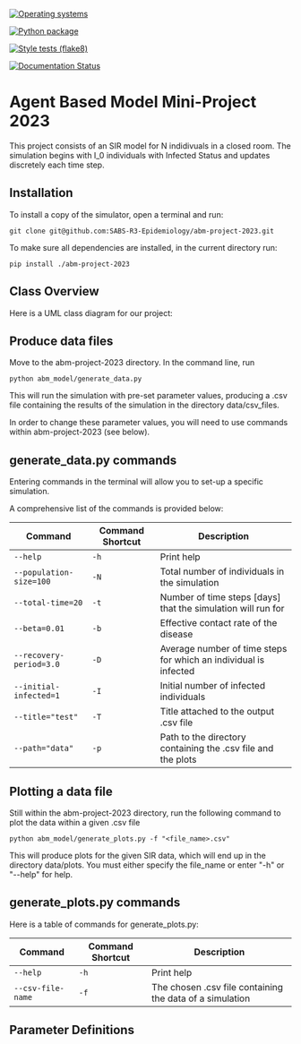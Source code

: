 [![Operating systems](https://github.com/SABS-R3-Epidemiology/abm-project-2023/actions/workflows/os_versions.yml/badge.svg)](https://github.com/SABS-R3-Epidemiology/abm-project-2023/actions/workflows/os_versions.yml)

[![Python package](https://github.com/SABS-R3-Epidemiology/abm-project-2023/actions/workflows/python_versions.yml/badge.svg)](https://github.com/SABS-R3-Epidemiology/abm-project-2023/actions/workflows/python_versions.yml)

[![Style tests (flake8)](https://github.com/SABS-R3-Epidemiology/abm-project-2023/actions/workflows/style.yml/badge.svg)](https://github.com/SABS-R3-Epidemiology/abm-project-2023/actions/workflows/style.yml)

[![Documentation Status](https://readthedocs.org/projects/abm-project-2023/badge/?version=latest)](https://abm-project-2023.readthedocs.io/en/latest/?badge=latest)

# Agent Based Model Mini-Project 2023

This project consists of an SIR model for N indidivuals in a closed room. The simulation begins with I_0 individuals with Infected Status and updates discretely each time step.

## Installation

To install a copy of the simulator, open a terminal and run:

	git clone git@github.com:SABS-R3-Epidemiology/abm-project-2023.git

To make sure all dependencies are installed, in the current directory run:

	pip install ./abm-project-2023

## Class Overview

 Here is a UML class diagram for our project:

## Produce data files
Move to the abm-project-2023 directory. In the command line, run

	python abm_model/generate_data.py

This will run the simulation with pre-set parameter values, producing a .csv file containing the results of the simulation in the directory data/csv_files.

In order to change these parameter values, you will need to use commands within abm-project-2023 (see below).

## generate_data.py commands
Entering commands in the terminal will allow you to set-up a specific simulation.

A comprehensive list of the commands is provided below:


|Command|Command Shortcut|Description|
| --- | --- | --- |
|`--help`|`-h`|Print help|
|`--population-size=100`|`-N`|Total number of individuals in the simulation|
|`--total-time=20`|`-t`|Number of time steps [days] that the simulation will run for|
|`--beta=0.01`|`-b`|Effective contact rate of the disease|
|`--recovery-period=3.0`|`-D`|Average number of time steps for which an individual is infected|
|`--initial-infected=1`|`-I`|Initial number of infected individuals|
|`--title="test"`|`-T`|Title attached to the output .csv file|
|`--path="data"`|`-p`|Path to the directory containing the .csv file and the plots|


## Plotting a data file
Still within the abm-project-2023 directory, run the following command to plot the data within a given .csv file

	python abm_model/generate_plots.py -f "<file_name>.csv"

 This will produce plots for the given SIR data, which will end up in the directory data/plots. You must either specify the file_name or enter "-h" or "--help" for help.

## generate_plots.py commands
Here is a table of commands for generate_plots.py:


|Command|Command Shortcut|Description|
| --- | --- | --- |
|`--help`|`-h`|Print help|
|`--csv-file-name`|`-f`|The chosen .csv file containing the data of a simulation|


## Parameter Definitions

